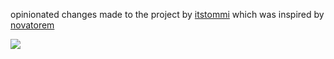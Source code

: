 opinionated changes made to the project by <a href="https://github.com/itstommi/Spotify-Readme">itstommi</a> which was inspired by <a href="https://github.com/novatorem/novatorem">novatorem</a>

<a href="https://open.spotify.com/user/tadmq9clsockojsg4lpgg2fxg">
  <img src="https://spotify.drgn.xyz/api?theme=dark&scan=true&rainbow=false&spin=true">
</a>
